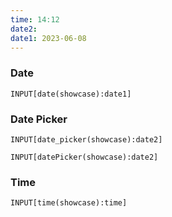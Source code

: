 ```yaml
---
time: 14:12
date2: 
date1: 2023-06-08
---
```


### Date
```meta-bind
INPUT[date(showcase):date1]
```

### Date Picker
```meta-bind
INPUT[date_picker(showcase):date2]
```

```meta-bind
INPUT[datePicker(showcase):date2]
```

### Time
```meta-bind
INPUT[time(showcase):time]
```
